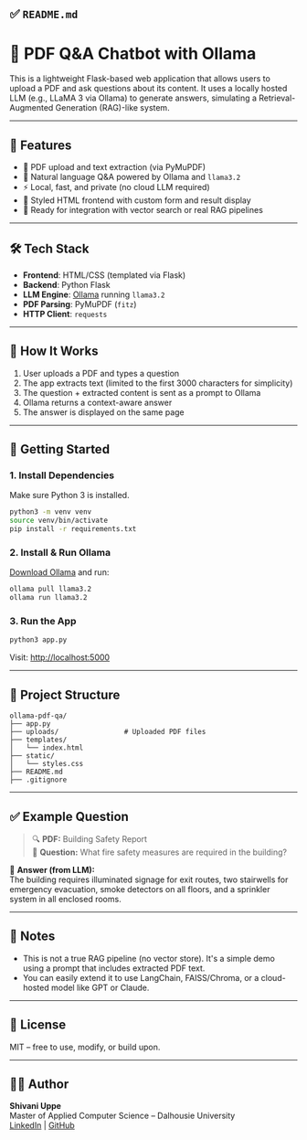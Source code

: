 ## ✅ `README.md`

# 🧠 PDF Q&A Chatbot with Ollama

This is a lightweight Flask-based web application that allows users to upload a PDF and ask questions about its content. It uses a locally hosted LLM (e.g., LLaMA 3 via Ollama) to generate answers, simulating a Retrieval-Augmented Generation (RAG)-like system.

---

## 🚀 Features

- 📄 PDF upload and text extraction (via PyMuPDF)
- 💬 Natural language Q&A powered by Ollama and `llama3.2`
- ⚡ Local, fast, and private (no cloud LLM required)
- 🎨 Styled HTML frontend with custom form and result display
- 🔁 Ready for integration with vector search or real RAG pipelines

---

## 🛠️ Tech Stack

- **Frontend**: HTML/CSS (templated via Flask)
- **Backend**: Python Flask
- **LLM Engine**: [Ollama](https://ollama.com/) running `llama3.2`
- **PDF Parsing**: PyMuPDF (`fitz`)
- **HTTP Client**: `requests`

---

## 🧪 How It Works

1. User uploads a PDF and types a question
2. The app extracts text (limited to the first 3000 characters for simplicity)
3. The question + extracted content is sent as a prompt to Ollama
4. Ollama returns a context-aware answer
5. The answer is displayed on the same page

---

## 🧰 Getting Started

### 1. Install Dependencies

Make sure Python 3 is installed.

```bash
python3 -m venv venv
source venv/bin/activate
pip install -r requirements.txt
```

### 2. Install & Run Ollama

[Download Ollama](https://ollama.com/download) and run:

```bash
ollama pull llama3.2
ollama run llama3.2
```

### 3. Run the App

```bash
python3 app.py
```

Visit: [http://localhost:5000](http://localhost:5000)

---

## 📂 Project Structure

```
ollama-pdf-qa/
├── app.py
├── uploads/                # Uploaded PDF files
├── templates/
│   └── index.html
├── static/
│   └── styles.css
├── README.md
├── .gitignore
```

---

## ✅ Example Question

> 🔍 **PDF:** Building Safety Report  
> 💬 **Question:** What fire safety measures are required in the building?

🧠 **Answer (from LLM):**  
The building requires illuminated signage for exit routes, two stairwells for emergency evacuation, smoke detectors on all floors, and a sprinkler system in all enclosed rooms.

---

## 📌 Notes

- This is not a true RAG pipeline (no vector store). It's a simple demo using a prompt that includes extracted PDF text.
- You can easily extend it to use LangChain, FAISS/Chroma, or a cloud-hosted model like GPT or Claude.

---

## 📃 License

MIT – free to use, modify, or build upon.

---

## 👩‍💻 Author

**Shivani Uppe**  
Master of Applied Computer Science – Dalhousie University  
[LinkedIn](https://www.linkedin.com/in/shivaniuppe) | [GitHub](https://github.com/shivaniuppe)
